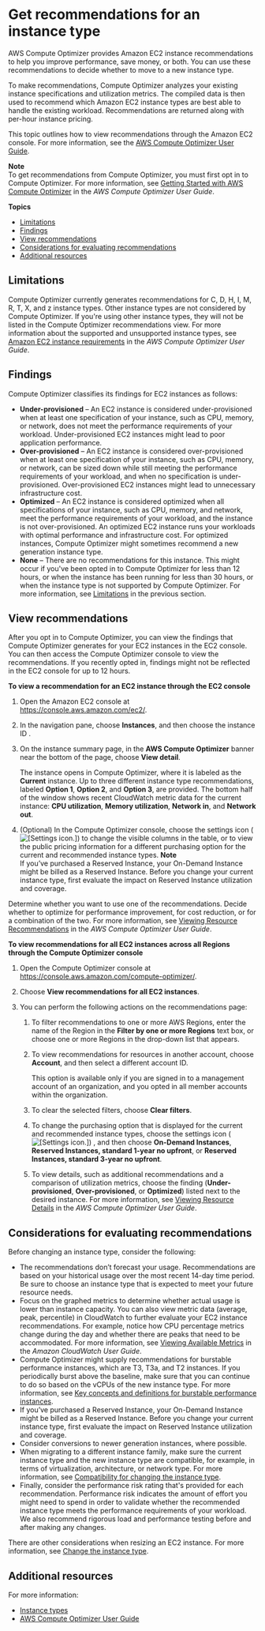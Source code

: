 # Get recommendations for an instance type<a name="ec2-instance-recommendations"></a>

AWS Compute Optimizer provides Amazon EC2 instance recommendations to help you improve performance, save money, or both\. You can use these recommendations to decide whether to move to a new instance type\.

To make recommendations, Compute Optimizer analyzes your existing instance specifications and utilization metrics\. The compiled data is then used to recommend which Amazon EC2 instance types are best able to handle the existing workload\. Recommendations are returned along with per\-hour instance pricing\.

This topic outlines how to view recommendations through the Amazon EC2 console\. For more information, see the [AWS Compute Optimizer User Guide](https://docs.aws.amazon.com/compute-optimizer/latest/ug/viewing-dashboard.html)\.

**Note**  
To get recommendations from Compute Optimizer, you must first opt in to Compute Optimizer\. For more information, see [Getting Started with AWS Compute Optimizer](https://docs.aws.amazon.com/compute-optimizer/latest/ug/getting-started.html) in the *AWS Compute Optimizer User Guide*\.

**Topics**
+ [Limitations](#compute-optimizer-limitations)
+ [Findings](#findings-classifications)
+ [View recommendations](#viewing-recommendations)
+ [Considerations for evaluating recommendations](#considerations)
+ [Additional resources](#co-additional-resources)

## Limitations<a name="compute-optimizer-limitations"></a>

Compute Optimizer currently generates recommendations for C, D, H, I, M, R, T, X, and z instance types\. Other instance types are not considered by Compute Optimizer\. If you're using other instance types, they will not be listed in the Compute Optimizer recommendations view\. For more information about the supported and unsupported instance types, see [Amazon EC2 instance requirements](https://docs.aws.amazon.com/compute-optimizer/latest/ug/requirements.html#requirements-ec2-instances) in the *AWS Compute Optimizer User Guide*\.

## Findings<a name="findings-classifications"></a>

Compute Optimizer classifies its findings for EC2 instances as follows:
+ **Under\-provisioned** – An EC2 instance is considered under\-provisioned when at least one specification of your instance, such as CPU, memory, or network, does not meet the performance requirements of your workload\. Under\-provisioned EC2 instances might lead to poor application performance\. 
+ **Over\-provisioned** – An EC2 instance is considered over\-provisioned when at least one specification of your instance, such as CPU, memory, or network, can be sized down while still meeting the performance requirements of your workload, and when no specification is under\-provisioned\. Over\-provisioned EC2 instances might lead to unnecessary infrastructure cost\. 
+ **Optimized** – An EC2 instance is considered optimized when all specifications of your instance, such as CPU, memory, and network, meet the performance requirements of your workload, and the instance is not over\-provisioned\. An optimized EC2 instance runs your workloads with optimal performance and infrastructure cost\. For optimized instances, Compute Optimizer might sometimes recommend a new generation instance type\. 
+ **None** – There are no recommendations for this instance\. This might occur if you've been opted in to Compute Optimizer for less than 12 hours, or when the instance has been running for less than 30 hours, or when the instance type is not supported by Compute Optimizer\. For more information, see [Limitations](#compute-optimizer-limitations) in the previous section\.

## View recommendations<a name="viewing-recommendations"></a>

After you opt in to Compute Optimizer, you can view the findings that Compute Optimizer generates for your EC2 instances in the EC2 console\. You can then access the Compute Optimizer console to view the recommendations\. If you recently opted in, findings might not be reflected in the EC2 console for up to 12 hours\. 

**To view a recommendation for an EC2 instance through the EC2 console**

1. Open the Amazon EC2 console at [https://console\.aws\.amazon\.com/ec2/](https://console.aws.amazon.com/ec2/)\.

1. In the navigation pane, choose **Instances**, and then choose the instance ID \.

1. On the instance summary page, in the **AWS Compute Optimizer** banner near the bottom of the page, choose **View detail**\.

   The instance opens in Compute Optimizer, where it is labeled as the **Current** instance\. Up to three different instance type recommendations, labeled **Option 1**, **Option 2**, and **Option 3**, are provided\. The bottom half of the window shows recent CloudWatch metric data for the current instance: **CPU utilization**, **Memory utilization**, **Network in**, and **Network out**\. 

1. \(Optional\) In the Compute Optimizer console, choose the settings icon \(![\[Settings icon.\]](http://docs.aws.amazon.com/AWSEC2/latest/WindowsGuide/images/settings-icon.png)\) to change the visible columns in the table, or to view the public pricing information for a different purchasing option for the current and recommended instance types\.
**Note**  
If you’ve purchased a Reserved Instance, your On\-Demand Instance might be billed as a Reserved Instance\. Before you change your current instance type, first evaluate the impact on Reserved Instance utilization and coverage\.

Determine whether you want to use one of the recommendations\. Decide whether to optimize for performance improvement, for cost reduction, or for a combination of the two\. For more information, see [Viewing Resource Recommendations](https://docs.aws.amazon.com/compute-optimizer/latest/ug/viewing-recommendations.html) in the *AWS Compute Optimizer User Guide*\.

**To view recommendations for all EC2 instances across all Regions through the Compute Optimizer console**

1. Open the Compute Optimizer console at [https://console\.aws\.amazon\.com/compute\-optimizer/](https://console.aws.amazon.com/compute-optimizer/)\.

1. Choose **View recommendations for all EC2 instances**\.

1. You can perform the following actions on the recommendations page:

   1. To filter recommendations to one or more AWS Regions, enter the name of the Region in the **Filter by one or more Regions** text box, or choose one or more Regions in the drop\-down list that appears\. 

   1. To view recommendations for resources in another account, choose **Account**, and then select a different account ID\. 

      This option is available only if you are signed in to a management account of an organization, and you opted in all member accounts within the organization\. 

   1. To clear the selected filters, choose **Clear filters**\. 

   1. To change the purchasing option that is displayed for the current and recommended instance types, choose the settings icon \(![\[Settings icon.\]](http://docs.aws.amazon.com/AWSEC2/latest/WindowsGuide/images/settings-icon.png)\) , and then choose **On\-Demand Instances**, **Reserved Instances, standard 1\-year no upfront**, or **Reserved Instances, standard 3\-year no upfront**\. 

   1. To view details, such as additional recommendations and a comparison of utilization metrics, choose the finding \(**Under\-provisioned**, **Over\-provisioned**, or **Optimized**\) listed next to the desired instance\. For more information, see [Viewing Resource Details](https://docs.aws.amazon.com/compute-optimizer/latest/ug/viewing-resource-details.html) in the *AWS Compute Optimizer User Guide*\.

## Considerations for evaluating recommendations<a name="considerations"></a>

Before changing an instance type, consider the following:
+ The recommendations don’t forecast your usage\. Recommendations are based on your historical usage over the most recent 14\-day time period\. Be sure to choose an instance type that is expected to meet your future resource needs\.
+ Focus on the graphed metrics to determine whether actual usage is lower than instance capacity\. You can also view metric data \(average, peak, percentile\) in CloudWatch to further evaluate your EC2 instance recommendations\. For example, notice how CPU percentage metrics change during the day and whether there are peaks that need to be accommodated\. For more information, see [Viewing Available Metrics](https://docs.aws.amazon.com/AmazonCloudWatch/latest/monitoring/viewing_metrics_with_cloudwatch.html) in the *Amazon CloudWatch User Guide*\. 
+ Compute Optimizer might supply recommendations for burstable performance instances, which are T3, T3a, and T2 instances\. If you periodically burst above the baseline, make sure that you can continue to do so based on the vCPUs of the new instance type\. For more information, see [Key concepts and definitions for burstable performance instances](burstable-credits-baseline-concepts.md)\.
+ If you’ve purchased a Reserved Instance, your On\-Demand Instance might be billed as a Reserved Instance\. Before you change your current instance type, first evaluate the impact on Reserved Instance utilization and coverage\.
+ Consider conversions to newer generation instances, where possible\.
+ When migrating to a different instance family, make sure the current instance type and the new instance type are compatible, for example, in terms of virtualization, architecture, or network type\. For more information, see [Compatibility for changing the instance type](resize-limitations.md)\.
+ Finally, consider the performance risk rating that's provided for each recommendation\. Performance risk indicates the amount of effort you might need to spend in order to validate whether the recommended instance type meets the performance requirements of your workload\. We also recommend rigorous load and performance testing before and after making any changes\.

There are other considerations when resizing an EC2 instance\. For more information, see [Change the instance type](ec2-instance-resize.md)\.

## Additional resources<a name="co-additional-resources"></a>

For more information:
+ [Instance types](instance-types.md)
+ [AWS Compute Optimizer User Guide](https://docs.aws.amazon.com/compute-optimizer/latest/ug/)